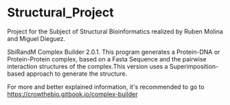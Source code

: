 # Structural_Project
Project for the Subject of Structural Bioinformatics realized by Ruben Molina and Miguel Dieguez.

SbiRandM Complex Builder 2.0.1. This program generates a Protein-DNA or Protein-Protein complex, based on a Fasta Sequence and the pairwise interaction structures of the complex.This version uses a Superimposition-based approach to generate the structure.


For more and better explained information, it's recommended to go to https://crowthebio.gitbook.io/complex-builder 
